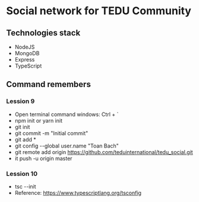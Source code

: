 # Social network for TEDU Community

## Technologies stack

- NodeJS
- MongoDB
- Express
- TypeScript

## Command remembers

### Lession 9

- Open terminal command windows: Ctrl + `
- npm init or yarn init
- git init
- git commit -m "Initial commit"
- git add \*
- git config --global user.name "Toan Bach"
- git remote add origin https://github.com/teduinternational/tedu_social.git
- it push -u origin master

### Lession 10

- tsc --init
- Reference: https://www.typescriptlang.org/tsconfig
